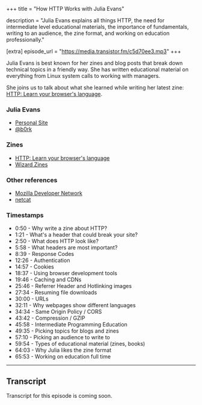 +++
title = "How HTTP Works with Julia Evans"

description = "Julia Evans explains all things HTTP, the need for intermediate level educational materials, the importance of fundamentals, writing to an audience, the zine format, and working on education professionally."

[extra]
episode_url = "https://media.transistor.fm/c5d70ee3.mp3"
+++

Julia Evans is best known for her zines and blog posts that break down technical topics in a friendly way.  She has written educational material on everything from Linux system calls to working with managers.

She joins us to talk about what she learned while writing her latest zine: [HTTP: Learn your browser's language](https://wizardzines.com/zines/http/).

### Julia Evans
- [Personal Site](https://jvns.ca/)
- [@b0rk](https://twitter.com/b0rk)

### Zines
- [HTTP: Learn your browser's language](https://wizardzines.com/zines/http/)
- [Wizard Zines](https://wizardzines.com/)

### Other references
- [Mozilla Developer Network](https://developer.mozilla.org/en-US/)
- [netcat](http://netcat.sourceforge.net/)

### Timestamps
- 0:50 - Why write a zine about HTTP?
- 1:21 - What's a header that could break your site?
- 2:50 - What does HTTP look like?
- 5:58 - What headers are most important?
- 8:39 - Response Codes
- 12:26 - Authentication
- 14:57 - Cookies
- 18:37 - Using browser development tools
- 19:46 - Caching and CDNs
- 25:46 - Referrer Header and Hotlinking images
- 27:34 - Resuming file downloads 
- 30:00 - URLs
- 32:11 - Why webpages show different languages
- 34:34 - Same Origin Policy / CORS
- 43:42 - Compression / GZIP
- 45:58 - Intermediate Programming Education
- 49:35 - Picking topics for blogs and zines
- 57:10 - Picking an audience to write to
- 59:54 - Types of educational material (zines, books)
- 64:03 - Why Julia likes the zine format
- 65:53 - Working on education full time

---

## Transcript

Transcript for this episode is coming soon.